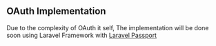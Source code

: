 ## OAuth Implementation

Due to the complexity of OAuth it self, The implementation will be done soon using Laravel Framework with [Laravel Passport](https://laravel.com/docs/9.x/passport)